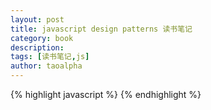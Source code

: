 ```yaml
---
layout: post
title: javascript design patterns 读书笔记 
category: book
description: 
tags: [读书笔记,js] 
author: taoalpha
---
```


{% highlight javascript %}
{% endhighlight %}
